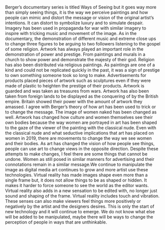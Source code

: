 Berger’s documentary series is titled Ways of Seeing but it goes way more than simply seeing things, it is the way we perceive paintings and how people can mimic and distort the message or vision of the original artist’s intentions. It can distort to symbolize luxury and to simulate despair. Imagery has been used in propaganda for war with similar imagery to inspire with tricking music and movement of the image. As in the documentary, the demonstration of different music and extreme close ups to change three figures to be arguing to two followers listening to the gospel of some religion. Artwork has always played an important role in the demonstration of power and prestige. From paintings and murals in a church to show power and demonstrate the majesty of their god. Religion has also been distributed via religious paintings. As paintings are one of a kind and could not be replicated quickly in the past, it was a sign of prestige to own something someone took so long to make. Advertisements for products placed pieces of artwork such as sculptures even if they were made of plastic to heighten the prestige of their products. Artwork is guarded and was taken as treasures from wars. Artwork has also been taken from foreign lands to be displayed as the conquering of by the British empire. Britain showed their power with the amount of artwork they amassed. I agree with Berger’s theory of how art has been used to trick or to change the message. The image of women naked has been changed as well. Artwork has changed how culture and women themselves see their own bodies because the way women are portrayed in art has been shaped to the gaze of the viewer of the painting with the classical nude. Even with the classical nude and what seductive implications that art has placed on women in 2019, there are movements to change the way we see women and their bodies. As art has changed the vision of how people see things, people can use art to change views in the opposite direction. Despite these attempts to make changes, I feel there are some things that cannot be undone. Women as still posed in similar manners for advertising and their connotations remain in a similar message.We continue to manipulate the image as digital media art continues to grow and more artist use these technologies. Virtual reality has made images shape even more than a single frame but, it does not allow things to be as shaped or hidden. It makes it harder to force someone to see the world as the editor wants. Virtual reality also adds in a new sensation to be edited with, no longer just sound and shaping of the frame. Virtual reality includes touch and vibration. These senses can also make viewers feel things more positively or negatively by the artist and the designers desires.
This is only the start of new technology and it will continue to emerge. We do not know what else will be added to be manipulated, maybe there will be ways to change the perception of people in ways that are unthinkable.
